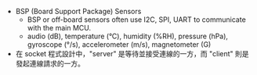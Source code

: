 
* BSP (Board Support Package) Sensors
	* BSP or off-board sensors often use I2C, SPI, UART to communicate with the main MCU.
	* audio (dB), temperature (°C), humidity (%RH), pressure (hPa), gyroscope (°/s), accelerometer (m/s), magnetometer (G)
* 在 socket 程式設計中，"server" 是等待並接受連線的一方，而 "client" 則是發起連線請求的一方。